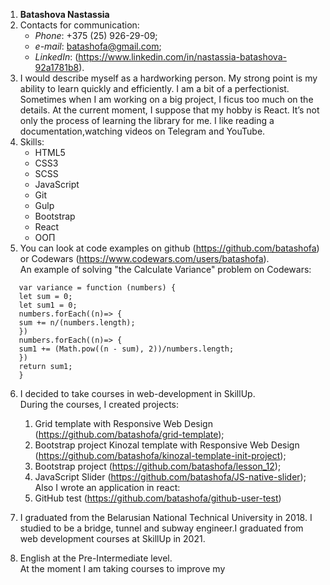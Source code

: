 1. **Batashova Nastassia**
2. Contacts for communication:
    * _Phone_: +375 (25) 926-29-09;
    * _e-mail_: batashofa@gmail.com;
    * _LinkedIn_: (https://www.linkedin.com/in/nastassia-batashova-92a1781b8).
3. I would describe myself as a hardworking person. My strong point is my ability to learn quickly and efficiently. I am a bit of a perfectionist. Sometimes when I am working on a big project, I ficus too much on the details. At the current moment, I suppose that my hobby is React. It’s not only the process of learning the library for me. I like reading a documentation,watching videos  on Telegram and YouTube.  
4. Skills:
   * HTML5
   * CSS3
   * SCSS
   * JavaScript
   * Git
   * Gulp
   * Bootstrap
   * React
   * ООП
5. You can look at code examples on github (https://github.com/batashofa)  or Сodewars (https://www.codewars.com/users/batashofa).   
   An example of solving "the Calculate Variance" problem on Сodewars:
```
   var variance = function (numbers) {
   let sum = 0;
   let sum1 = 0;
   numbers.forEach((n)=> {
   sum += n/(numbers.length);
   })
   numbers.forEach((n)=> {
   sum1 += (Math.pow((n - sum), 2))/numbers.length;
   })
   return sum1;    
   } 
```  
6. I decided to take courses in web-development in SkillUp.   
   During the courses, I created projects:
   1. Grid template with Responsive Web Design (https://github.com/batashofa/grid-template);
   2. Bootstrap project Kinozal template with Responsive Web Design (https://github.com/batashofa/kinozal-template-init-project);
   3. Bootstrap project (https://github.com/batashofa/lesson_12);
   4. JavaScript Slider (https://github.com/batashofa/JS-native-slider);
      Also I wrote an application in react:
   1. GitHub test (https://github.com/batashofa/github-user-test)

7. I graduated from the Belarusian National Technical University in 2018. I studied to be a bridge, tunnel and subway engineer.I graduated from web development courses at SkillUp in 2021.
8. English at the Pre-Intermediate level.  
   At the moment I am taking courses to improve my 